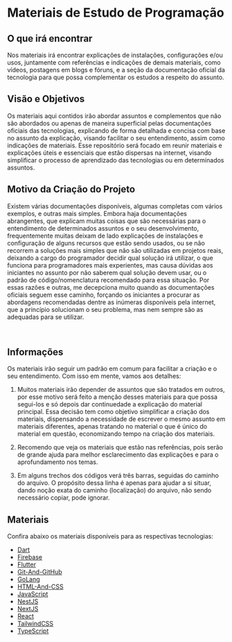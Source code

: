 # Materiais de Estudo de Programação

## O que irá encontrar

Nos materiais irá encontrar explicações de instalações, configurações e/ou usos, juntamente com referências e indicações de demais materiais, como vídeos, postagens em blogs e fóruns, e a seção da documentação oficial da tecnologia para que possa complementar os estudos a respeito do assunto.

## Visão e Objetivos

Os materiais aqui contidos irão abordar assuntos e complementos que não são abordados ou apenas de maneira superficial pelas documentações oficiais das tecnologias, explicando de forma detalhada e concisa com base no assunto da explicação, visando facilitar o seu entendimento, assim como indicações de materiais.
Esse repositório será focado em reunir materiais e explicações úteis e essenciais que estão dispersas na internet, visando simplificar o processo de aprendizado das tecnologias ou em determinados assuntos.

## Motivo da Criação do Projeto

Existem várias documentações disponíveis, algumas completas com vários exemplos, e outras mais simples. Embora haja documentações abrangentes, que explicam muitas coisas que são necessárias para o entendimento de determinados assuntos e o seu desenvolvimento, frequentemente muitas deixam de lado explicações de instalações e configuração de alguns recursos que estão sendo usados, ou se não recorrem a soluções mais simples que não são utilizadas em projetos reais, deixando a cargo do programador decidir qual solução irá utilizar, o que funciona para programadores mais experientes, mas causa dúvidas aos iniciantes no assunto por não saberem qual solução devem usar, ou o padrão de código/nomenclatura recomendado para essa situação.
Por essas razões e outras, me decepciona muito quando as documentações oficiais seguem esse caminho, forçando os iniciantes a procurar as abordagens recomendadas dentre as inúmeras disponíveis pela internet, que a princípio solucionam o seu problema, mas nem sempre são as adequadas para se utilizar.

</br>

## Informações

Os materiais irão seguir um padrão em comum para facilitar a criação e o seu entendimento.
Com isso em mente, vamos aos detalhes:

1. Muitos materiais irão depender de assuntos que são tratados em outros, por esse motivo será feito a menção desses materiais para que possa segui-los e só depois dar continuedade a explicação do material principal. Essa decisão tem como objetivo simplificar a criação dos materiais, dispensando a necessidade de escrever o mesmo assunto em materiais diferentes, apenas tratando no material o que é único do material em questão, economizando tempo na criação dos materiais.

2. Recomendo que veja os materiais que estão nas referências, pois serão de grande ajuda para melhor esclarecimento das explicações e para o aprofundamento nos temas.

3. Em alguns trechos dos códigos verá três barras, seguidas do caminho do arquivo. O propósito dessa linha é apenas para ajudar a si situar, dando noção exata do caminho (localização) do arquivo, não sendo necessário copiar, pode ignorar.

## Materiais
Confira abaixo os materiais disponíveis para as respectivas tecnologias:

- [Dart](technologies/Dart/README.md)
- [Firebase](technologies/Firebase/README.md)
- [Flutter](technologies/Flutter/README.md)
- [Git-And-GitHub](technologies/Git-And-GitHub/README.md)
- [GoLang](technologies/GoLang/README.md)
- [HTML-And-CSS](technologies/HTML-And-CSS/README.md)
- [JavaScript](technologies/JavaScript/README.md)
- [NestJS](technologies/NestJS/README.md)
- [NextJS](technologies/NextJS/README.md)
- [React](technologies/React/README.md)
- [TailwindCSS](technologies/TailwindCSS/README.md)
- [TypeScript](technologies/TypeScript/README.md)
